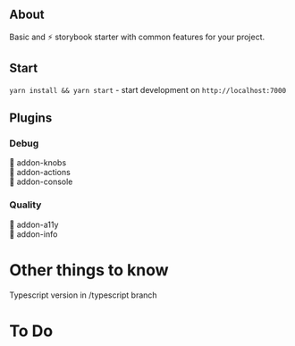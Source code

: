 ## About

Basic and ⚡ storybook starter with common features for your project.

## Start

`yarn install && yarn start` - start development on `http://localhost:7000`

## Plugins

### Debug

🔹 addon-knobs  
🔀 addon-actions  
🔹 addon-console

### Quality

🔸 addon-a11y  
📄 addon-info

# Other things to know

Typescript version in /typescript branch

# To Do
